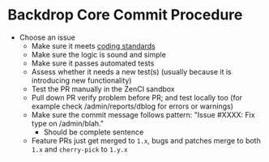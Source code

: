 
Backdrop Core Commit Procedure
==============================

* Choose an issue
  * Make sure it meets [coding standards](https://api.backdropcms.org/coding-standards)
  * Make sure the logic is sound and simple
  * Make sure it passes automated tests
  * Assess whether it needs a new test(s) (usually because it is introducing new functionality)
  * Test the PR manually in the ZenCI sandbox
  * Pull down PR verify problem before PR; and test locally too (for example check /admin/reports/dblog for errors or warnings)
  * Make sure the commit message follows pattern: "Issue #XXXX: Fix type on /admin/blah."
    * Should be complete sentence
  * Feature PRs just get merged to `1.x`, bugs and patches merge to both `1.x` and `cherry-pick` to `1.y.x`


